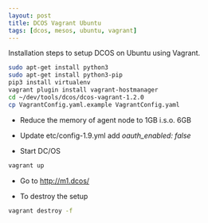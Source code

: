 ```yaml
---
layout: post
title: DCOS Vagrant Ubuntu
tags: [dcos, mesos, ubuntu, vagrant]
---
```


Installation steps to setup DCOS on Ubuntu using Vagrant.

```bash
sudo apt-get install python3
sudo apt-get install python3-pip
pip3 install virtualenv
vagrant plugin install vagrant-hostmanager
cd ~/dev/tools/dcos/dcos-vagrant-1.2.0
cp VagrantConfig.yaml.example VagrantConfig.yaml
```

* Reduce the memory of agent node to 1GB i.s.o. 6GB

* Update etc/config-1.9.yml add _oauth_enabled: false_

* Start DC/OS

```bash
vagrant up
```

* Go to http://m1.dcos/

* To destroy the setup

```bash
vagrant destroy -f
```
